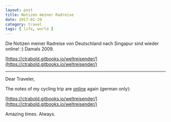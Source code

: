 ```yaml
---
layout: post
title: Notizen meiner Radreise
date: 2017-01-29
category: travel
tags: [ life, world ]
---
```


Die Notizen meiner Radreise von Deutschland nach Singapur sind wieder online! :) Damals 2009.

[https://ctrabold.gitbooks.io/weltreisender/](https://ctrabold.gitbooks.io/weltreisender/)

---

Dear Traveler,

The notes of my cycling trip are [online](https://ctrabold.gitbooks.io/weltreisender/) again (german only):

[https://ctrabold.gitbooks.io/weltreisender/](https://ctrabold.gitbooks.io/weltreisender/)

Amazing times. Always.
